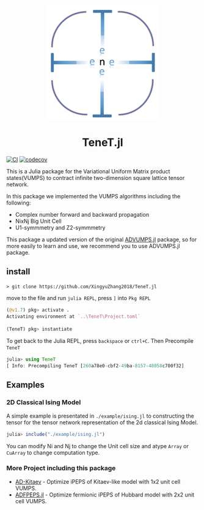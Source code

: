 <!-- # TeneT -->
<div align="center"> <img
src="TeneT-logo.png"
alt="TeneT logo" width="300"></img>
<h1>TeneT.jl</h1>
</div>

[![CI](https://github.com/XingyuZhang2018/TeneT.jl/actions/workflows/ci.yml/badge.svg)](https://github.com/XingyuZhang2018/TeneT.jl/actions/workflows/ci.yml)
[![codecov](https://codecov.io/gh/XingyuZhang2018/TeneT.jl/branch/master/graph/badge.svg?token=i34pxx5k2N)](https://codecov.io/gh/XingyuZhang2018/TeneT.jl)

This is a Julia package for the Variational Uniform Matrix product states(VUMPS) to contract infinite two-dimension square lattice tensor network.

In this package we implemented the VUMPS algorithms including the following:
- Complex number forward and backward propagation
- NixNj Big Unit Cell
- U1-symmmetry and Z2-symmmetry

This package a updated version of the original [ADVUMPS.jl](https://github.com/XingyuZhang2018/ADVUMPS.jl) package, so for more easily to learn and use, we recommend you to use ADVUMPS.jl package.


## install
```shell
> git clone https://github.com/XingyuZhang2018/TeneT.jl
```
move to the file and run `julia REPL`, press `]` into `Pkg REPL`
```julia
(@v1.7) pkg> activate .
Activating environment at `..\TeneT\Project.toml`

(TeneT) pkg> instantiate
```
To get back to the Julia REPL, press `backspace` or `ctrl+C`. Then Precompile `TeneT`
```julia
julia> using TeneT
[ Info: Precompiling TeneT [260a78e0-cbf2-49ba-8157-48058c700f32]
```
## Examples
### 2D Classical Ising Model
A simple example is presentated in `./example/ising.jl` to constructing the tensor for the tensor network representation of the 2d classical Ising Model. 
```julia
julia> include("./example/ising.jl")
```
You can modify Ni and Nj to change the Unit cell size and atype `Array` or `CuArray` to change computation type.

### More Project including this package

- [AD-Kitaev](https://github.com/XingyuZhang2018/AD-Kitaev) - Optimize iPEPS of Kitaev-like model with 1x2 unit cell VUMPS.
- [ADFPEPS.jl](https://github.com/XingyuZhang2018/ADFPEPS.jl) - Optimize fermionic iPEPS of Hubbard model with 2x2 unit cell VUMPS.